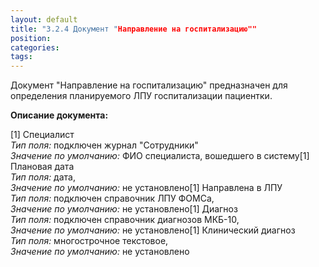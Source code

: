 ```yaml
---
layout: default
title: "3.2.4 Документ "Направление на госпитализацию""
position: 
categories: 
tags: 
---
```


Документ "Направление на госпитализацию" предназначен для определения планируемого ЛПУ госпитализации пациентки.

**Описание документа:**

[1] Специалист  
*Тип поля:* подключен журнал "Сотрудники"  
*Значение по умолчанию:* ФИО специалиста, вошедшего в систему[1] Плановая дата  
*Тип поля:* дата,  
*Значение по умолчанию:* не установлено[1] Направлена в ЛПУ  
*Тип поля:* подключен справочник ЛПУ ФОМСа,  
*Значение по умолчанию:* не установлено[1] Диагноз  
*Тип поля:* подключен справочник диагнозов МКБ-10,  
*Значение по умолчанию:* не установлено[1] Клинический диагноз  
*Тип поля:* многострочное текстовое,  
*Значение по умолчанию:* не установлено 

